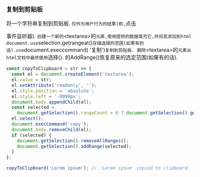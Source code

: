 ### 复制到剪贴板

将一个字符串复制到剪贴板. `仅作为用户行为的结果(即,`点击

事件监听器). `创建一个新的`&lt;textarea>的`元素,使用提供的数据填充它,并将其添加到html document.use`selection.getrangeat()`存储选择的范围(如果有的话).use`document.execcommand( '复制')`复制到剪贴板. 删除`&lt;textarea>的`元素从html文档中最终使用`选择(). 的AddRange()恢复原来的选定范围(如果有的话). 

```js
const copyToClipboard = str => {
  const el = document.createElement('textarea');
  el.value = str;
  el.setAttribute('readonly', '');
  el.style.position = 'absolute';
  el.style.left = '-9999px';
  document.body.appendChild(el);
  const selected =
    document.getSelection().rangeCount > 0 ? document.getSelection().getRangeAt(0) : false;
  el.select();
  document.execCommand('copy');
  document.body.removeChild(el);
  if (selected) {
    document.getSelection().removeAllRanges();
    document.getSelection().addRange(selected);
  }
};
```

```js
copyToClipboard('Lorem ipsum'); // 'Lorem ipsum' copied to clipboard.
```